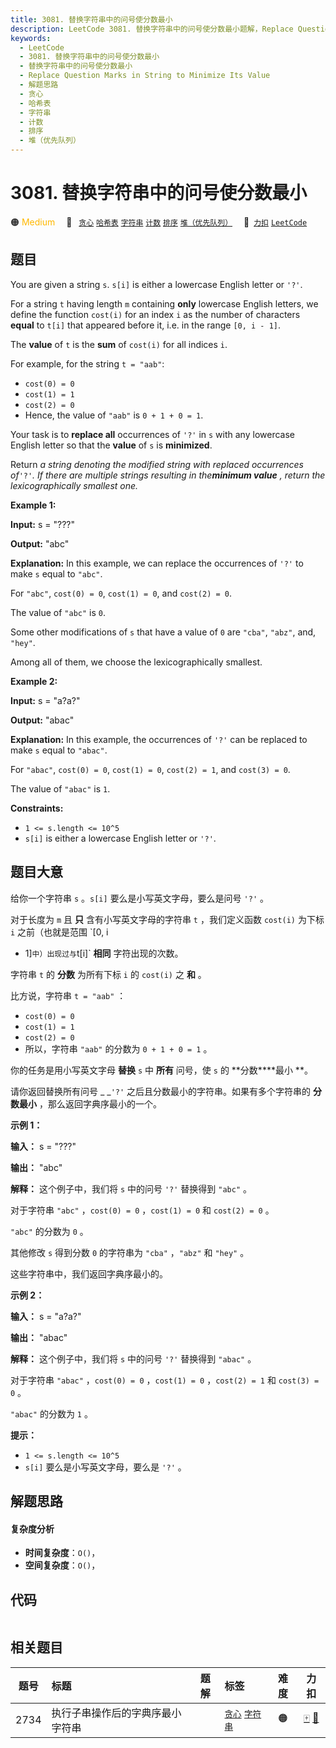 ```yaml
---
title: 3081. 替换字符串中的问号使分数最小
description: LeetCode 3081. 替换字符串中的问号使分数最小题解，Replace Question Marks in String to Minimize Its Value，包含解题思路、复杂度分析以及完整的 JavaScript 代码实现。
keywords:
  - LeetCode
  - 3081. 替换字符串中的问号使分数最小
  - 替换字符串中的问号使分数最小
  - Replace Question Marks in String to Minimize Its Value
  - 解题思路
  - 贪心
  - 哈希表
  - 字符串
  - 计数
  - 排序
  - 堆（优先队列）
---
```


# 3081. 替换字符串中的问号使分数最小

🟠 <font color=#ffb800>Medium</font>&emsp; 🔖&ensp; [`贪心`](/tag/greedy.md) [`哈希表`](/tag/hash-table.md) [`字符串`](/tag/string.md) [`计数`](/tag/counting.md) [`排序`](/tag/sorting.md) [`堆（优先队列）`](/tag/heap-priority-queue.md)&emsp; 🔗&ensp;[`力扣`](https://leetcode.cn/problems/replace-question-marks-in-string-to-minimize-its-value) [`LeetCode`](https://leetcode.com/problems/replace-question-marks-in-string-to-minimize-its-value)

## 题目

You are given a string `s`. `s[i]` is either a lowercase English letter or
`'?'`.

For a string `t` having length `m` containing **only** lowercase English
letters, we define the function `cost(i)` for an index `i` as the number of
characters **equal** to `t[i]` that appeared before it, i.e. in the range `[0,
i - 1]`.

The **value** of `t` is the **sum** of `cost(i)` for all indices `i`.

For example, for the string `t = "aab"`:

  * `cost(0) = 0`
  * `cost(1) = 1`
  * `cost(2) = 0`
  * Hence, the value of `"aab"` is `0 + 1 + 0 = 1`.

Your task is to **replace all** occurrences of `'?'` in `s` with any lowercase
English letter so that the **value** of `s` is **minimized**.

Return _a string denoting the modified string with replaced occurrences
of_`'?'`_. If there are multiple strings resulting in the**minimum value** ,
return the lexicographically smallest one._



**Example 1:**

**Input:** s = "???"

**Output:** "abc"

**Explanation:** In this example, we can replace the occurrences of `'?'` to
make `s` equal to `"abc"`.

For `"abc"`, `cost(0) = 0`, `cost(1) = 0`, and `cost(2) = 0`.

The value of `"abc"` is `0`.

Some other modifications of `s` that have a value of `0` are `"cba"`, `"abz"`,
and, `"hey"`.

Among all of them, we choose the lexicographically smallest.

**Example 2:**

**Input:** s = "a?a?"

**Output:** "abac"

**Explanation:** In this example, the occurrences of `'?'` can be replaced to
make `s` equal to `"abac"`.

For `"abac"`, `cost(0) = 0`, `cost(1) = 0`, `cost(2) = 1`, and `cost(3) = 0`.

The value of `"abac"` is `1`.



**Constraints:**

  * `1 <= s.length <= 10^5`
  * `s[i]` is either a lowercase English letter or `'?'`.


## 题目大意

给你一个字符串 `s` 。`s[i]` 要么是小写英文字母，要么是问号 `'?'` 。

对于长度为 `m` 且 **只**  含有小写英文字母的字符串 `t` ，我们定义函数 `cost(i)` 为下标 `i` 之前（也就是范围 `[0, i
- 1]` 中）出现过与 `t[i]` **相同**  字符出现的次数。

字符串 `t` 的 **分数**  为所有下标 `i` 的 `cost(i)` 之 **和**  。

比方说，字符串 `t = "aab"` ：

  * `cost(0) = 0`
  * `cost(1) = 1`
  * `cost(2) = 0`
  * 所以，字符串 `"aab"` 的分数为 `0 + 1 + 0 = 1` 。

你的任务是用小写英文字母 **替换** `s` 中 **所有** 问号，使 `s` 的 **分数****最小  **。

请你返回替换所有问号 _ _`'?'` 之后且分数最小的字符串。如果有多个字符串的 **分数最小**  ，那么返回字典序最小的一个。



**示例 1：**

**输入：** s = "???"

**输出：**  "abc"

**解释：** 这个例子中，我们将 `s` 中的问号 `'?'` 替换得到 `"abc"` 。

对于字符串 `"abc"` ，`cost(0) = 0` ，`cost(1) = 0` 和 `cost(2) = 0` 。

`"abc"` 的分数为 `0` 。

其他修改 `s` 得到分数 `0` 的字符串为 `"cba"` ，`"abz"` 和 `"hey"` 。

这些字符串中，我们返回字典序最小的。

**示例 2：**

**输入：** s = "a?a?"

**输出：** "abac"

**解释：** 这个例子中，我们将 `s` 中的问号 `'?'` 替换得到 `"abac"` 。

对于字符串 `"abac"` ，`cost(0) = 0` ，`cost(1) = 0` ，`cost(2) = 1` 和 `cost(3) = 0` 。

`"abac"` 的分数为 `1` 。



**提示：**

  * `1 <= s.length <= 10^5`
  * `s[i]` 要么是小写英文字母，要么是 `'?'` 。


## 解题思路

#### 复杂度分析

- **时间复杂度**：`O()`，
- **空间复杂度**：`O()`，

## 代码

```javascript

```

## 相关题目

<!-- prettier-ignore -->
| 题号 | 标题 | 题解 | 标签 | 难度 | 力扣 |
| :------: | :------ | :------: | :------ | :------: | :------: |
| 2734 | 执行子串操作后的字典序最小字符串 |  |  [`贪心`](/tag/greedy.md) [`字符串`](/tag/string.md) | 🟠 | [🀄️](https://leetcode.cn/problems/lexicographically-smallest-string-after-substring-operation) [🔗](https://leetcode.com/problems/lexicographically-smallest-string-after-substring-operation) |